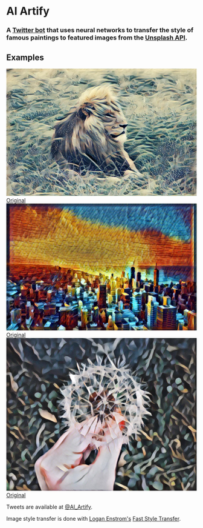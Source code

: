 # AI Artify

### A [Twitter bot](https://twitter.com/ai_artify) that uses neural networks to transfer the style of famous paintings to featured images from the [Unsplash API](https://unsplash.com/developers).

## Examples

![alt text](images/examples/Lion.png "Great Wave")
[Original](https://unsplash.com/photos/uh5AfvDwwdM)
![alt text](images/examples/city.png "City")
[Original](https://unsplash.com/photos/-icmOdYWXuQ)
![alt text](images/examples/udnie_flower.png "Udnie")
[Original](https://unsplash.com/photos/GyvMk5pPDXI)

Tweets are available at [@AI_Artify](https://twitter.com/ai_artify).

Image style transfer is done with [Logan Enstrom's](https://github.com/lengstrom) [Fast Style Transfer](https://github.com/lengstrom/fast-style-transfer).